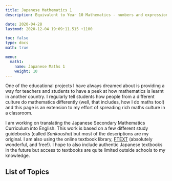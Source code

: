 ```yaml
---
title: Japanese Mathematics 1
description: Equivalent to Year 10 Mathematics - numbers and expressions, set theory and proofs, quadratic functions, trigonometry and geometry, statistics.

date: 2020-04-28
lastmod: 2020-12-04 19:09:11.515 +1100

toc: false
type: docs
math: true

menu:
  math1:
    name: Japanese Maths 1
    weight: 10
---
```


One of the educational projects I have always dreamed about is providing a way for teachers and students to have a peek at how mathematics is learnt in another country. I regularly tell students how people from a different culture do mathematics differently (well, that includes, how I do maths too!) and this page is an extension to my effort of spreading rich maths culture in a classroom.

I am working on translating the Japanese Secondary Mathematics Curriculum into English. This work is based on a few different study guidebooks (called _Sankousho_) but most of the descriptions are my original. I am also using the online textbook library, [FTEXT](http://www.ftext.org) (absolutely wonderful, and free!). I hope to also include authentic Japanese textbooks in the future but access to textbooks are quite limited outside schools to my knowledge.

## List of Topics
